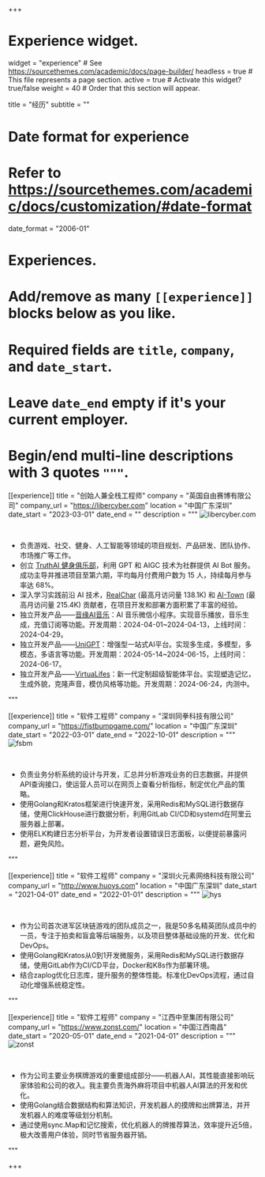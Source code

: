 +++
# Experience widget.
widget = "experience"  # See https://sourcethemes.com/academic/docs/page-builder/
headless = true  # This file represents a page section.
active = true  # Activate this widget? true/false
weight = 40  # Order that this section will appear.

title = "经历"
subtitle = ""

# Date format for experience
#   Refer to https://sourcethemes.com/academic/docs/customization/#date-format
date_format = "2006-01"

# Experiences.
#   Add/remove as many `[[experience]]` blocks below as you like.
#   Required fields are `title`, `company`, and `date_start`.
#   Leave `date_end` empty if it's your current employer.
#   Begin/end multi-line descriptions with 3 quotes `"""`.
[[experience]]
  title = "创始人兼全栈工程师"
  company = "英国自由赛博有限公司"
  company_url = "https://libercyber.com"
  location = "中国广东深圳"
  date_start = "2023-03-01"
  date_end = ""
  description = """
<img data-src="/media/libercyber.jpg" alt="libercyber.com" style="padding-bottom: 30px;" class="lazyload">

- 负责游戏、社交、健身、人工智能等领域的项目规划、产品研发、团队协作、市场推广等工作。
- 创立 [TruthAI 健身俱乐部](https://github.com/TruthAIOrg/ai-fitness-club)，利用 GPT 和 AIGC 技术为社群提供 AI Bot 服务。成功主导并推进项目至第六期，平均每月付费用户数为 15 人，持续每月参与率达 68%。
- 深入学习实践前沿 AI 技术，[RealChar](https://realchar.ai/) (最高月访问量 138.1K) 和 [AI-Town](https://www.convex.dev/ai-town) (最高月访问量 215.4K) 贡献者，在项目开发和部署方面积累了丰富的经验。
- 独立开发产品——[音缘AI音乐](https://img.ifree258.top/me.ifree.love/projects/yy_mp_code.png)：AI 音乐微信小程序。实现音乐播放，音乐生成，充值订阅等功能。开发周期：2024-04-01~2024-04-13，上线时间：2024-04-29。
- 独立开发产品——[UniGPT](https://unigpt.vip)：增强型一站式AI平台。实现多生成，多模型，多模态，多语言等功能。开发周期：2024-05-14~2024-06-15，上线时间：2024-06-17。
- 独立开发产品——[VirtuaLifes](https://virtualifes.com)：新一代定制超级智能体平台。实现塑造记忆，生成外貌，克隆声音，模仿风格等功能。开发周期：2024-06-24，内测中。

"""

[[experience]]
  title = "软件工程师"
  company = "深圳同拳科技有限公司"
  company_url = "https://fistbumpgame.com/"
  location = "中国广东深圳"
  date_start = "2022-03-01"
  date_end = "2022-10-01"
  description = """
<img data-src="/media/fsbm.jpg" alt="fsbm" style="padding-bottom: 30px;" class="lazyload">

- 负责业务分析系统的设计与开发，汇总并分析游戏业务的日志数据，并提供API查询接口，使运营人员可以在网页上查看分析指标，制定优化产品的策略。
- 使用Golang和Kratos框架进行快速开发，采用Redis和MySQL进行数据存储，使用ClickHouse进行数据分析，利用GitLab CI/CD和systemd在阿里云服务器上部署。
- 使用ELK构建日志分析平台，为开发者设置错误日志面板，以便提前暴露问题，避免风险。

"""

[[experience]]
  title = "软件工程师"
  company = "深圳火元素网络科技有限公司"
  company_url = "http://www.huoys.com"
  location = "中国广东深圳"
  date_start = "2021-04-01"
  date_end = "2022-01-01"
  description = """
<img data-src="/media/hys.jpg" alt="hys" style="padding-bottom: 30px;" class="lazyload">

- 作为公司首次进军区块链游戏的团队成员之一，我是50多名精英团队成员中的一员，专注于拍卖和盲盒等后端服务，以及项目整体基础设施的开发、优化和DevOps。
- 使用Golang和Kratos从0到1开发微服务，采用Redis和MySQL进行数据存储，使用GitLab作为CI/CD平台，Docker和K8s作为部署环境。
- 结合zaplog优化日志库，提升服务的整体性能。标准化DevOps流程，通过自动化增强系统稳定性。

"""

[[experience]]
  title = "软件工程师"
  company = "江西中至集团有限公司"
  company_url = "https://www.zonst.com/"
  location = "中国江西南昌"
  date_start = "2020-05-01"
  date_end = "2021-04-01"
  description = """
<img data-src="/media/zonst.jpg" alt="zonst" style="padding-bottom: 30px;" class="lazyload">

- 作为公司主要业务棋牌游戏的重要组成部分——机器人AI，其性能直接影响玩家体验和公司的收入。我主要负责海外麻将项目中机器人AI算法的开发和优化。
- 使用Golang结合数据结构和算法知识，开发机器人的摸牌和出牌算法，并开发机器人的难度等级划分机制。
- 通过使用sync.Map和记忆搜索，优化机器人的牌推荐算法，效率提升近5倍，极大改善用户体验，同时节省服务器开销。

"""

+++
